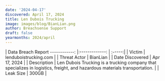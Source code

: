 ```yaml
---
date: '2024-04-17'
discovered: April 17, 2024
title: Len Dubois Trucking
image: images/blog/BianLian.png
author: Breachsense Support
draft: false
yearmonths: 2024/april
---
```



| Data Breach Report
------------:     |:-------------:    | :-----:|
| Victim      | lenduboistrucking.com      | 
| Threat Actor      | BianLian      | 
| Date Discovered      | Apr 17, 2024      | 
| Description      | Len Dubois Trucking is a trucking company that specializes in logistics, freight, and hazardous materials transportation.      | 
| Leak Size      | 300GB      | 

